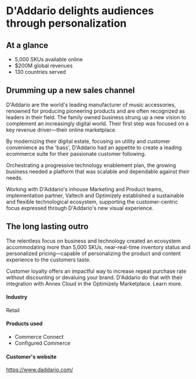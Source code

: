 # D'Addario delights audiences through personalization

## At a glance

- 5,000 SKUs available online
- $200M global revenues
- 130 countries served

## Drumming up a new sales channel

D'Addario are the world's leading manufacturer of music accessories, renowned
for producing pioneering products and are often recognized as leaders in their
field. The family owned business strung up a new vision to complement an
increasingly digital world. Their first step was focused on a key revenue
driver—their online marketplace.

By modernizing their digital estate, focusing on utility and customer
convenience as the 'bass', D'Addario had an appetite to create a leading
ecommerce suite for their passionate customer following.

Orchestrating a progressive technology enablement plan, the growing business
needed a platform that was scalable and dependable against their needs.

Working with D'Addario's inhouse Marketing and Product teams, implementation
partner, Valtech and Optimizely established a sustainable and flexible
technological ecosystem, supporting the customer-centric focus expressed through
D'Addario's new visual experience.

## The long lasting outro

The relentless focus on business and technology created an ecosystem
accommodating more than 5,000 SKUs, near-real-time inventory status and
personalized pricing—capable of personalizing the product and content experience
to the customers taste.

Customer loyalty offers an impactful way to increase repeat purchase rate
without discounting or devaluing your brand. D'Addario do that with their
integration with Annex Cloud in the Optimizely Marketplace. Learn more.

#### Industry

Retail

#### Products used

- Commerce Connect
- Configured Commerce

#### Customer's website

https://www.daddario.com/
